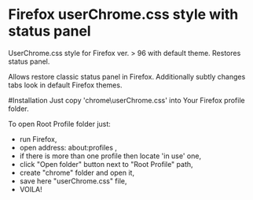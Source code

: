# Firefox userChrome.css style with status panel
UserChrome.css style for Firefox ver. > 96 with default theme. Restores status panel.

Allows restore classic status panel in Firefox. Additionally subtly changes tabs look in default Firefox themes.

#Installation
Just copy 'chrome\userChrome.css' into Your Firefox profile folder.

To open Root Profile folder just:
- run Firefox,
- open address: about:profiles ,
- if there is more than one profile then locate 'in use' one,
- click "Open folder" button next to "Root Profile" path,
- create "chrome" folder and open it,
- save here "userChrome.css" file,
- VOILA!
